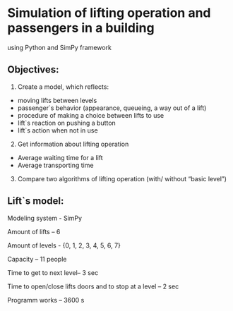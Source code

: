 # Simulation of lifting operation and passengers in a building
using Python and SimPy framework


Objectives: 
----------------------
1. Create a model, which reflects:
-	moving lifts between levels
-	passenger`s  behavior (appearance, queueing, a way out of a lift)
-	procedure of making a choice between lifts to use
-	lift`s reaction on pushing a button
-	lift`s action when not in use
2. Get information about lifting operation
-  Average waiting time for a lift
- Average transporting time
3. Compare two algorithms of lifting operation (with/ without “basic level”) 


Lift`s model:
---------------------------
Modeling system - SimPy

Amount of lifts – 6

Amount of levels - {0, 1, 2, 3, 4, 5, 6, 7}

Capacity – 11 people

Time to get to next level– 3 sec

Time to open/close lifts doors and to stop at a level – 2 sec

Programm works – 3600 s


